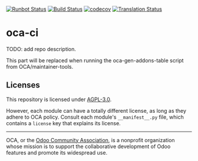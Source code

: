 [![Runbot Status](https://runbot.odoo-community.org/runbot/badge/flat//15.0.svg)](https://runbot.odoo-community.org/runbot/repo/github-com-oca-oca-ci-)
[![Build Status](https://travis-ci.com/OCA/oca-ci.svg?branch=15.0)](https://travis-ci.com/OCA/oca-ci)
[![codecov](https://codecov.io/gh/OCA/oca-ci/branch/15.0/graph/badge.svg)](https://codecov.io/gh/OCA/oca-ci)
[![Translation Status](https://translation.odoo-community.org/widgets/oca-ci-15-0/-/svg-badge.svg)](https://translation.odoo-community.org/engage/oca-ci-15-0/?utm_source=widget)

<!-- /!\ do not modify above this line -->

# oca-ci

TODO: add repo description.

<!-- /!\ do not modify below this line -->

<!-- prettier-ignore-start -->

[//]: # (addons)

This part will be replaced when running the oca-gen-addons-table script from OCA/maintainer-tools.

[//]: # (end addons)

<!-- prettier-ignore-end -->

## Licenses

This repository is licensed under [AGPL-3.0](LICENSE).

However, each module can have a totally different license, as long as they adhere to OCA
policy. Consult each module's `__manifest__.py` file, which contains a `license` key
that explains its license.

----

OCA, or the [Odoo Community Association](http://odoo-community.org/), is a nonprofit
organization whose mission is to support the collaborative development of Odoo features
and promote its widespread use.
